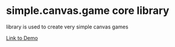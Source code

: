 # simple.canvas.game core library

library is used to create very simple canvas games

[Link to Demo](http://aleha84.github.io/simple.canvas.core/)

